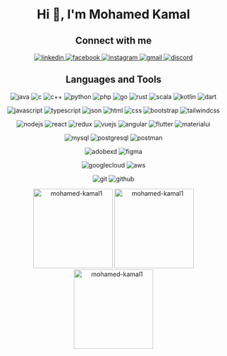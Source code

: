 <h1 align="center">Hi 👋, I'm Mohamed Kamal</h1>

<div align = center>

<h2>Connect with me</h2>
<p>
<a href="https://www.linkedin.com/in/mohamedkamal114/" target="blank"> <img src="https://img.shields.io/badge/LinkedIn-0077B5?style=for-the-badge&logo=linkedin&logoColor=white" alt="linkedin" /> </a>
<a href="https://www.facebook.com/mohamed.kamal11" target="blank"> <img src="https://img.shields.io/badge/Facebook-1877F2?style=for-the-badge&logo=facebook&logoColor=white" alt="facebook" /> </a>
<a href="https://www.instagram.com/mo_kamal114/" target="blank"> <img src="https://img.shields.io/badge/Instagram-E4405F?style=for-the-badge&logo=instagram&logoColor=white" alt="instagram" /> </a>
<a href="mailto:kamalmohammed837@gmail.com" target="_blank"> <img src="https://img.shields.io/badge/Gmail-D14836?style=for-the-badge&logo=gmail&logoColor=white" alt="gmail" /> </a>
<a href="https://discord.com/channels/mohamed_kamal#9857" target="_blank"> <img src="https://img.shields.io/badge/Discord-7289DA?style=for-the-badge&logo=discord&logoColor=white" alt="discord" /> </a>

</p>

<h2>Languages and Tools</h2>
<p>
<a> <img src="https://img.shields.io/badge/Java-007396?style=for-the-badge&logo=java&logoColor=white" alt="java" /> </a>
<a> <img src="https://img.shields.io/badge/C-00599C?style=for-the-badge&logo=c&logoColor=white" alt="c" /> </a>
<a> <img src="https://img.shields.io/badge/C++-00599C?style=for-the-badge&logo=c%2B%2B&logoColor=white" alt="c++" /> </a>
<a> <img src="https://img.shields.io/badge/Python-3776AB?style=for-the-badge&logo=python&logoColor=white" alt="python" /> </a>
<a> <img src="https://img.shields.io/badge/PHP-777BB4?style=for-the-badge&logo=php&logoColor=white" alt="php" /> </a>
<a> <img src="https://img.shields.io/badge/Go-00ADD8?style=for-the-badge&logo=go&logoColor=white" alt="go" /> </a>
<a> <img src="https://img.shields.io/badge/Rust-000000?style=for-the-badge&logo=rust&logoColor=white" alt="rust" /> </a>
<a> <img src="https://img.shields.io/badge/Scala-DC322F?style=for-the-badge&logo=scala&logoColor=white" alt="scala" /> </a>
<a> <img src="https://img.shields.io/badge/Kotlin-0095D5?style=for-the-badge&logo=kotlin&logoColor=white" alt="kotlin" /> </a>
<a> <img src="https://img.shields.io/badge/Dart-0175C2?style=for-the-badge&logo=dart&logoColor=white" alt="dart" /> </a>

<a> <img src="https://img.shields.io/badge/JavaScript-F7DF1E?style=for-the-badge&logo=javascript&logoColor=black" alt="javascript" /> </a>
<a> <img src="https://img.shields.io/badge/TypeScript-3178C6?style=for-the-badge&logo=typescript&logoColor=white" alt="typescript" /> </a>
<a> <img src="https://img.shields.io/badge/JSON-000000?style=for-the-badge&logo=json&logoColor=white" alt="json" /> </a>
<a> <img src="https://img.shields.io/badge/HTML-239120?style=for-the-badge&logo=html5&logoColor=white" alt="html" /> </a>
<a> <img src="https://img.shields.io/badge/CSS-239120?style=for-the-badge&logo=css3&logoColor=white" alt="css" /> </a>
<a> <img src="https://img.shields.io/badge/Bootstrap-563D7C?style=for-the-badge&logo=bootstrap&logoColor=white" alt="bootstrap" /> </a>
<a> <img src="https://img.shields.io/badge/Tailwind_CSS-38B2AC?style=for-the-badge&logo=tailwind-css&logoColor=white" alt="tailwindcss" /> </a>

<a> <img src="https://img.shields.io/badge/Node.js-339933?style=for-the-badge&logo=node.js&logoColor=white" alt="nodejs" /> </a>
<a> <img src="https://img.shields.io/badge/React-61DAFB?style=for-the-badge&logo=react&logoColor=black" alt="react" /> </a>
<a> <img src="https://img.shields.io/badge/Redux-593D88?style=for-the-badge&logo=redux&logoColor=white" alt="redux" /> </a>
<a> <img src="https://img.shields.io/badge/Vue.js-4FC08D?style=for-the-badge&logo=vue.js&logoColor=white" alt="vuejs" /> </a>
<a> <img src="https://img.shields.io/badge/Angular-DD0031?style=for-the-badge&logo=angular&logoColor=white" alt="angular" /> </a>
<a> <img src="https://img.shields.io/badge/Flutter-02569B?style=for-the-badge&logo=flutter&logoColor=white" alt="flutter" /> </a>
<a> <img src="https://img.shields.io/badge/Material_UI-0081CB?style=for-the-badge&logo=material-ui&logoColor=white" alt="materialui" /> </a>


<a> <img src="https://img.shields.io/badge/MySQL-4479A1?style=for-the-badge&logo=mysql&logoColor=white" alt="mysql" /> </a>
<a> <img src="https://img.shields.io/badge/PostgreSQL-336791?style=for-the-badge&logo=postgresql&logoColor=white" alt="postgresql" /> </a>
<a> <img src="https://img.shields.io/badge/Postman-FF6C37?style=for-the-badge&logo=postman&logoColor=white" alt="postman" /> </a>

<a> <img src="https://img.shields.io/badge/Adobe_XD-FF61F6?style=for-the-badge&logo=adobe-xd&logoColor=white" alt="adobexd" /> </a>
<a> <img src="https://img.shields.io/badge/Figma-F24E1E?style=for-the-badge&logo=figma&logoColor=white" alt="figma" /> </a>

<a> <img src="https://img.shields.io/badge/Google_Cloud-4285F4?style=for-the-badge&logo=google-cloud&logoColor=white" alt="googlecloud" /> </a>
<a> <img src="https://img.shields.io/badge/AWS-232F3E?style=for-the-badge&logo=amazon-aws&logoColor=white" alt="aws" /> </a>

<a> <img src="https://img.shields.io/badge/Git-F05032?style=for-the-badge&logo=git&logoColor=white" alt="git" /> </a>
<a> <img src="https://img.shields.io/badge/GitHub-181717?style=for-the-badge&logo=github&logoColor=white" alt="github" /> </a>
</p>
<div>
<img height="180em" src="https://github-readme-stats.vercel.app/api/top-langs?username=mohamed-kamal1&show_icons=true&locale=en&layout=compact&icon_color=2fcca3&text_color=FFA718&theme=transparent&show_icons=true" alt="mohamed-kamal1" />
<img height="180em" src="https://github-readme-stats.vercel.app/api?username=mohamed-kamal1&show_icons=true&locale=en&icon_color=2fcca3&text_color=FFA718&theme=transparent&show_icons=true" alt="mohamed-kamal1" />
</div>
<img height="180em" src="https://github-readme-streak-stats.herokuapp.com/?user=mohamed-kamal1&icon_color=2fcca3&text_color=FFA718&theme=transparent&show_icons=true" alt="mohamed-kamal1" />
</div>

